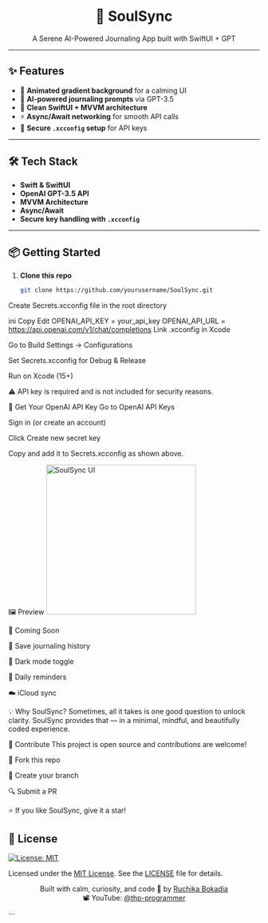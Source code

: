 <h1 align="center">🪷 SoulSync</h1>
<p align="center">
A Serene AI-Powered Journaling App built with SwiftUI + GPT
</p>

---

## ✨ Features
- 🌈 **Animated gradient background** for a calming UI
- 🤖 **AI-powered journaling prompts** via GPT-3.5
- 🧩 **Clean SwiftUI + MVVM architecture**
- ⚡ **Async/Await networking** for smooth API calls
- 🔐 **Secure `.xcconfig` setup** for API keys

---

## 🛠 Tech Stack
- **Swift & SwiftUI**
- **OpenAI GPT-3.5 API**
- **MVVM Architecture**
- **Async/Await**
- **Secure key handling with `.xcconfig`**

---

## 📦 Getting Started

1. **Clone this repo**
   ```bash
   git clone https://github.com/yourusername/SoulSync.git
Create Secrets.xcconfig file in the root directory

ini
Copy
Edit
OPENAI_API_KEY = your_api_key
OPENAI_API_URL = https://api.openai.com/v1/chat/completions
Link .xcconfig in Xcode

Go to Build Settings → Configurations

Set Secrets.xcconfig for Debug & Release

Run on Xcode (15+)

⚠️ API key is required and is not included for security reasons.

🔑 Get Your OpenAI API Key
Go to OpenAI API Keys

Sign in (or create an account)

Click Create new secret key

Copy and add it to Secrets.xcconfig as shown above.

🖼 Preview
<img src="Screenshot/screenshot.png" alt="SoulSync UI" width="300"/>

🔮 Coming Soon

📝 Save journaling history

🌙 Dark mode toggle

🔔 Daily reminders

☁️ iCloud sync

💡 Why SoulSync?
Sometimes, all it takes is one good question to unlock clarity.
SoulSync provides that — in a minimal, mindful, and beautifully coded experience.

🤝 Contribute
This project is open source and contributions are welcome!

🍴 Fork this repo

🌱 Create your branch

🔍 Submit a PR

⭐ If you like SoulSync, give it a star!

## 📜 License
[![License: MIT](https://img.shields.io/badge/License-MIT-yellow.svg)](LICENSE)

Licensed under the [MIT License](LICENSE). See the [LICENSE](LICENSE) file for details.


<p align="center"> Built with calm, curiosity, and code 💖 by <a href="https://www.linkedin.com/in/ruchikabokadia/">Ruchika Bokadia</a><br> 📽️ YouTube: <a href="https://www.youtube.com/@thp-programmer">@thp-programmer</a> </p> ```
